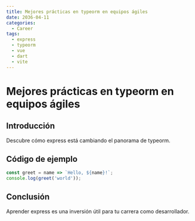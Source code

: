 ```yaml
---
title: Mejores prácticas en typeorm en equipos ágiles
date: 2036-04-11
categories:
  - Career
tags:
  - express
  - typeorm
  - vue
  - dart
  - vite
---
```


# Mejores prácticas en typeorm en equipos ágiles

## Introducción

Descubre cómo express está cambiando el panorama de typeorm.

## Código de ejemplo

```javascript
const greet = name => `Hello, ${name}!`;
console.log(greet('world'));
```

## Conclusión

Aprender express es una inversión útil para tu carrera como desarrollador.